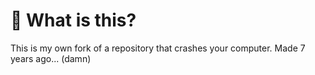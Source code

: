 # 🤔 What is this?
This is my own fork of a repository that crashes your computer. Made 7 years ago... (damn) 

